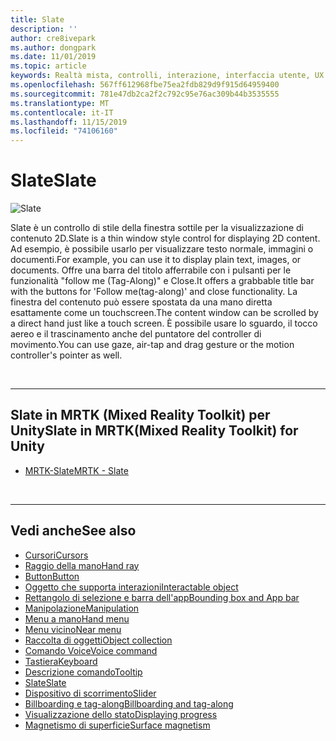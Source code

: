 ```yaml
---
title: Slate
description: ''
author: cre8ivepark
ms.author: dongpark
ms.date: 11/01/2019
ms.topic: article
keywords: Realtà mista, controlli, interazione, interfaccia utente, UX
ms.openlocfilehash: 567ff612968fbe75ea2fdb829d9f915d64959400
ms.sourcegitcommit: 781e47db2ca2f2c792c95e76ac309b44b3535555
ms.translationtype: MT
ms.contentlocale: it-IT
ms.lasthandoff: 11/15/2019
ms.locfileid: "74106160"
---
```

# <a name="slate"></a><span data-ttu-id="9da28-103">Slate</span><span class="sxs-lookup"><span data-stu-id="9da28-103">Slate</span></span>

![Slate](images/UX/UX_Hero_Slate.jpg)

<span data-ttu-id="9da28-105">Slate è un controllo di stile della finestra sottile per la visualizzazione di contenuto 2D.</span><span class="sxs-lookup"><span data-stu-id="9da28-105">Slate is a thin window style control for displaying 2D content.</span></span> <span data-ttu-id="9da28-106">Ad esempio, è possibile usarlo per visualizzare testo normale, immagini o documenti.</span><span class="sxs-lookup"><span data-stu-id="9da28-106">For example, you can use it to display plain text, images, or documents.</span></span> <span data-ttu-id="9da28-107">Offre una barra del titolo afferrabile con i pulsanti per le funzionalità "follow me (Tag-Along)" e Close.</span><span class="sxs-lookup"><span data-stu-id="9da28-107">It offers a grabbable title bar with the buttons for 'Follow me(tag-along)' and close functionality.</span></span> <span data-ttu-id="9da28-108">La finestra del contenuto può essere spostata da una mano diretta esattamente come un touchscreen.</span><span class="sxs-lookup"><span data-stu-id="9da28-108">The content window can be scrolled by a direct hand just like a touch screen.</span></span> <span data-ttu-id="9da28-109">È possibile usare lo sguardo, il tocco aereo e il trascinamento anche del puntatore del controller di movimento.</span><span class="sxs-lookup"><span data-stu-id="9da28-109">You can use gaze, air-tap and drag gesture or the motion controller's pointer as well.</span></span>

<br>

---

## <a name="slate-in-mrtkmixed-reality-toolkit-for-unity"></a><span data-ttu-id="9da28-110">Slate in MRTK (Mixed Reality Toolkit) per Unity</span><span class="sxs-lookup"><span data-stu-id="9da28-110">Slate in MRTK(Mixed Reality Toolkit) for Unity</span></span>

* [<span data-ttu-id="9da28-111">MRTK-Slate</span><span class="sxs-lookup"><span data-stu-id="9da28-111">MRTK - Slate</span></span>](https://microsoft.github.io/MixedRealityToolkit-Unity/Documentation/README_Slate.html)

<br>

---

## <a name="see-also"></a><span data-ttu-id="9da28-112">Vedi anche</span><span class="sxs-lookup"><span data-stu-id="9da28-112">See also</span></span>

* [<span data-ttu-id="9da28-113">Cursori</span><span class="sxs-lookup"><span data-stu-id="9da28-113">Cursors</span></span>](cursors.md)
* [<span data-ttu-id="9da28-114">Raggio della mano</span><span class="sxs-lookup"><span data-stu-id="9da28-114">Hand ray</span></span>](point-and-commit.md)
* [<span data-ttu-id="9da28-115">Button</span><span class="sxs-lookup"><span data-stu-id="9da28-115">Button</span></span>](button.md)
* [<span data-ttu-id="9da28-116">Oggetto che supporta interazioni</span><span class="sxs-lookup"><span data-stu-id="9da28-116">Interactable object</span></span>](interactable-object.md)
* [<span data-ttu-id="9da28-117">Rettangolo di selezione e barra dell'app</span><span class="sxs-lookup"><span data-stu-id="9da28-117">Bounding box and App bar</span></span>](app-bar-and-bounding-box.md)
* [<span data-ttu-id="9da28-118">Manipolazione</span><span class="sxs-lookup"><span data-stu-id="9da28-118">Manipulation</span></span>](direct-manipulation.md)
* [<span data-ttu-id="9da28-119">Menu a mano</span><span class="sxs-lookup"><span data-stu-id="9da28-119">Hand menu</span></span>](hand-menu.md)
* [<span data-ttu-id="9da28-120">Menu vicino</span><span class="sxs-lookup"><span data-stu-id="9da28-120">Near menu</span></span>](near-menu.md)
* [<span data-ttu-id="9da28-121">Raccolta di oggetti</span><span class="sxs-lookup"><span data-stu-id="9da28-121">Object collection</span></span>](object-collection.md)
* [<span data-ttu-id="9da28-122">Comando Voice</span><span class="sxs-lookup"><span data-stu-id="9da28-122">Voice command</span></span>](voice-input.md)
* [<span data-ttu-id="9da28-123">Tastiera</span><span class="sxs-lookup"><span data-stu-id="9da28-123">Keyboard</span></span>](keyboard.md)
* [<span data-ttu-id="9da28-124">Descrizione comando</span><span class="sxs-lookup"><span data-stu-id="9da28-124">Tooltip</span></span>](tooltip.md)
* [<span data-ttu-id="9da28-125">Slate</span><span class="sxs-lookup"><span data-stu-id="9da28-125">Slate</span></span>](slate.md)
* [<span data-ttu-id="9da28-126">Dispositivo di scorrimento</span><span class="sxs-lookup"><span data-stu-id="9da28-126">Slider</span></span>](slider.md)
* [<span data-ttu-id="9da28-127">Billboarding e tag-along</span><span class="sxs-lookup"><span data-stu-id="9da28-127">Billboarding and tag-along</span></span>](billboarding-and-tag-along.md)
* [<span data-ttu-id="9da28-128">Visualizzazione dello stato</span><span class="sxs-lookup"><span data-stu-id="9da28-128">Displaying progress</span></span>](progress.md)
* [<span data-ttu-id="9da28-129">Magnetismo di superficie</span><span class="sxs-lookup"><span data-stu-id="9da28-129">Surface magnetism</span></span>](surface-magnetism.md)

